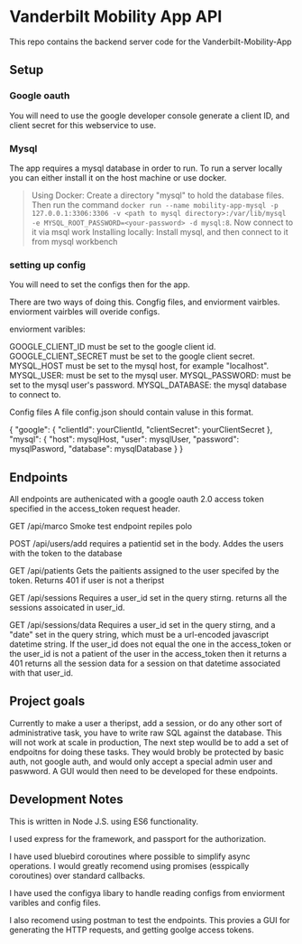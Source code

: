 # Vanderbilt Mobility App API

This repo contains the backend server code for the Vanderbilt-Mobility-App

## Setup

### Google oauth
You will need to use the google developer console generate a client ID, and client secret for this webservice to use.

### Mysql
The app requires a mysql database in order to run. To run a server locally you can either install it on the host machine or use docker.

>Using Docker: Create a directory "mysql" to hold the database files. Then run the command `docker run --name mobility-app-mysql -p 127.0.0.1:3306:3306 -v <path to mysql directory>:/var/lib/mysql -e MYSQL_ROOT_PASSWORD=<your-password> -d mysql:8`. Now connect to it via msql work
>Installing locally: Install mysql, and then connect to it from mysql workbench

### setting up config
You will need to set the configs then for the app. 

There are two ways of doing this. Congfig files, and enviorment vairbles. enviorment vairbles will overide configs.

enviorment varibles: 

GOOGLE_CLIENT_ID must be set to the google client id.
GOOGLE_CLIENT_SECRET must be set to the google client secret.
MYSQL_HOST must be set to the mysql host, for example "localhost".
MYSQL_USER: must be set to the mysql user.
MYSQL_PASSWORD: must be set to the mysql user's password.
MYSQL_DATABASE: the mysql database to connect to.

Config files
A file config.json should contain valuse in this format.

{
    "google": {
        "clientId": yourClientId,
        "clientSecret": yourClientSecret
    },
    "mysql": {
        "host": mysqlHost,
        "user": mysqlUser,
        "password": mysqlPasword,
        "database": mysqlDatabase
    }
}

## Endpoints

All endpoints are authenicated with a google oauth 2.0 access token specified in the access_token request header.

GET /api/marco
Smoke test endpoint repiles polo

POST /api/users/add
requires a patientid set in the body.
Addes the users with the token to the database

GET /api/patients
Gets the paitients assigned to the user specifed by the token. Returns 401 if user is not a theripst

GET /api/sessions
Requires a user_id set in the query stirng.
returns all the sessions assoicated in user_id.

GET /api/sessions/data
Requires a user_id set in the query stirng, and a "date" set in the query string, which must be a url-encoded javascript datetime string.
If the user_id does not equal the one in the access_token or the user_id is not a patient of the user in the access_token then it returns a 401
returns all the session data for a session on that datetime associated with that user_id.

## Project goals

Currently to make a user a theripst, add a session, or do any other sort of administrative task, you have to write raw SQL against the database.
This will not work at scale in production, The next step woulld be to add a set of endpoitns for doing these tasks. They would brobly be protected by basic auth, not google auth, and would only accept a special admin user and paswword.
A GUI would then need to be developed for these endpoints.

## Development Notes

This is written in Node J.S. using ES6 functionality.

I used express for the framework, and passport for the authorization.

I have used bluebird coroutines where possible to simplify async operations. I would greatly recomend using promises (esspically coroutines) over standard callbacks.

I have used the configya libary to handle reading configs from enviorment varibles and config files.

I also recomend using postman to test the endpoints. This provies a GUI for generating the HTTP requests, and getting goolge access tokens.
